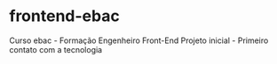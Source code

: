 # frontend-ebac
Curso ebac - Formação Engenheiro Front-End
Projeto inicial - Primeiro contato com a tecnologia
